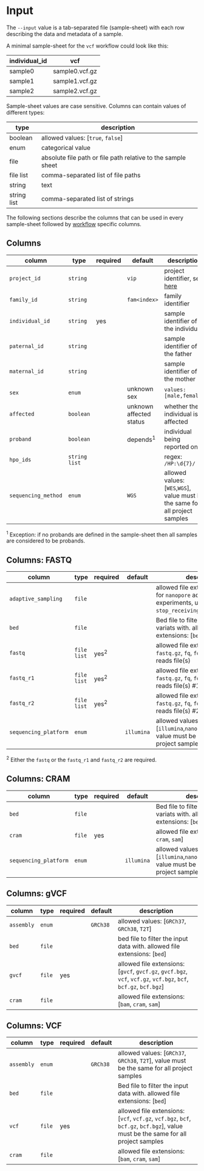 # Input
The `--input` value is a tab-separated file (sample-sheet) with each row describing the data and metadata of a sample.

A minimal sample-sheet for the `vcf` workflow could look like this:

| individual_id  | vcf            |
|----------------|----------------|
| sample0        | sample0.vcf.gz |
| sample1        | sample1.vcf.gz |
| sample2        | sample2.vcf.gz |

Sample-sheet values are case sensitive. Columns can contain values of different types:

| type        | description                                                  | 
|-------------|--------------------------------------------------------------|
| boolean     | allowed values: [``true``, ``false``]                        |
| enum        | categorical value                                            |
| file        | absolute file path or file path relative to the sample sheet |
| file list   | comma-separated list of file paths                           |
| string      | text                                                         |
| string list | comma-separated list of strings                              |

The following sections describe the columns that can be used in every sample-sheet followed by [workflow](workflow.md) specific columns.   

## Columns
| column                | type            | required | default                 | description                                                                       |                                        
|-----------------------|-----------------|----------|-------------------------|-----------------------------------------------------------------------------------|
| ``project_id``        | ``string``      |          | ``vip``                 | project identifier, see [here](../examples/multi-project.md)                      |
| ``family_id``         | ``string``      |          | ``fam<index>``          | family identifier                                                                 |
| ``individual_id``     | ``string``      | yes      |                         | sample identifier of the individual                                               |
| ``paternal_id``       | ``string``      |          |                         | sample identifier of the father                                                   |
| ``maternal_id``       | ``string``      |          |                         | sample identifier of the mother                                                   |
| ``sex``               | ``enum``        |          | unknown sex             | ``values: [male,female]``                                                         |
| ``affected``          | ``boolean``     |          | unknown affected status | whether the individual is affected                                                |
| ``proband``           | ``boolean``     |          | depends<sup>1</sup>     | individual being reported on                                                      |
| ``hpo_ids``           | ``string list`` |          |                         | regex: `/HP:\d{7}/`                                                               |
| ``sequencing_method`` | ``enum``        |          | ``WGS``                 | allowed values: [``WES``,``WGS``], value must be the same for all project samples |

<sup>1</sup> Exception: if no probands are defined in the sample-sheet then all samples are considered to be probands.

## Columns: FASTQ
| column                  | type          | required        | default      | description                                                                                                               |
|-------------------------|---------------|-----------------|--------------|---------------------------------------------------------------------------------------------------------------------------|
| ``adaptive_sampling``   | ``file``      |                 |              | allowed file extensions: [``csv``]. for ``nanopore`` adaptive sampling experiments, used to filter `stop_receiving` reads | 
| ``bed``                 | ``file``      |                 |              | Bed file to filter the called variats with. allowed file extensions: [``bed``]                                            |
| ``fastq``               | ``file list`` | yes<sup>2</sup> |              | allowed file extensions: [``fastq``, ``fastq.gz``, ``fq``, ``fq.gz``]. single-reads file(s)                               |
| ``fastq_r1``            | ``file list`` | yes<sup>2</sup> |              | allowed file extensions: [``fastq``, ``fastq.gz``, ``fq``, ``fq.gz``]. paired-end reads file(s) #1                        |
| ``fastq_r2``            | ``file list`` | yes<sup>2</sup> |              | allowed file extensions: [``fastq``, ``fastq.gz``, ``fq``, ``fq.gz``]. paired-end reads file(s) #2                        |
| ``sequencing_platform`` | ``enum``      |                 | ``illumina`` | allowed values: [``illumina``,``nanopore``,``pacbio_hifi``], value must be the same for all project samples               |

<sup>2</sup> Either the `fastq` or the ``fastq_r1`` and ``fastq_r2`` are required.  

## Columns: CRAM
| column                  | type     | required | default      | description                                                                                                 |
|-------------------------|----------|----------|--------------|-------------------------------------------------------------------------------------------------------------|
| ``bed``                 | ``file`` |          |              | Bed file to filter the called variats with. allowed file extensions: [``bed``]                              |
| ``cram``                | ``file`` | yes      |              | allowed file extensions: [``bam``, ``cram``, ``sam``]                                                       |
| ``sequencing_platform`` | ``enum`` |          | ``illumina`` | allowed values: [``illumina``,``nanopore``,``pacbio_hifi``], value must be the same for all project samples |

## Columns: gVCF
| column       | type     | required | default                                                                    | description                                                                                                                        |
|--------------|----------|----------|----------------------------------------------------------------------------|------------------------------------------------------------------------------------------------------------------------------------|
| ``assembly`` | ``enum`` |          | ``GRCh38``                                                                 | allowed values: [``GRCh37``, ``GRCh38``, ``T2T``]                                                                                  |
| ``bed``      | ``file`` |          |                                                                            | bed file to filter the input data with. allowed file extensions: [``bed``]                                                         |
| ``gvcf``     | ``file`` | yes      |                                                                            | allowed file extensions: [``gvcf``, ``gvcf.gz``, ``gvcf.bgz``, ``vcf``, ``vcf.gz``, ``vcf.bgz``, ``bcf``, ``bcf.gz``, ``bcf.bgz``] |
| ``cram``     | ``file`` |          |                                                                            | allowed file extensions: [``bam``, ``cram``, ``sam``]                                                                              |


## Columns: VCF
| column       | type     | required | default    | description                                                                                                                                   |
|--------------|----------|----------|------------|-----------------------------------------------------------------------------------------------------------------------------------------------|
| ``assembly`` | ``enum`` |          | ``GRCh38`` | allowed values: [``GRCh37``, ``GRCh38``, ``T2T``], value must be the same for all project samples                                             |
| ``bed``      | ``file`` |          |            | Bed file to filter the input data with. allowed file extensions: [``bed``]                                                                    |
| ``vcf``      | ``file`` | yes      |            | allowed file extensions: [``vcf``, ``vcf.gz``, ``vcf.bgz``, ``bcf``, ``bcf.gz``, ``bcf.bgz``], value must be the same for all project samples |
| ``cram``     | ``file`` |          |            | allowed file extensions: [``bam``, ``cram``, ``sam``]                                                                                         |
